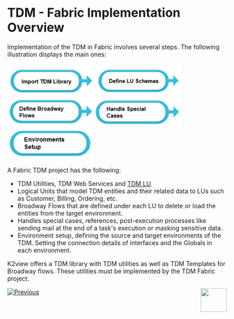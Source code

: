 # TDM - Fabric Implementation Overview

 Implementation of the TDM  in Fabric involves several steps. The following illustration displays the main ones:

[<img src="images/tdm_fabric_imp_step_1.png" alt="drawing" width="200pxl"/>](04_fabric_tdm_library.md)[<img src="images/tdm_fabric_imp_step_2.png" alt="drawing" width="200pxl"/>](05_tdm_lu_implementation_general.md)[<img src="images/tdm_fabric_imp_step_3.png" alt="drawing" width="200pxl"/>]()[<img src="images/tdm_fabric_imp_step_4.png" alt="drawing" width="200pxl"/>]() [<img src="images/tdm_fabric_imp_step_5.png" alt="drawing" width="200pxl"/>](20_tdm_fabric_implementation_environments_setup.md)

A Fabric TDM project has the following:

- TDM Utilities, TDM Web Services and [TDM LU](04_fabric_tdm_library.md#tdm-lu).
- Logical Units that model TDM entities and their related data to LUs such as Customer, Billing, Ordering, etc.
- Broadway Flows that are defined under each LU to delete or load the entities from the target environment.
- Handles special cases, references, post-execution processes like sending mail at the end of a task's execution or masking sensitive data.
- Environment setup, defining the source and target environments of the TDM. Setting the connection details of interfaces and the Globals in each environment.

K2view offers a TDM library with TDM utilities as well as TDM Templates for Broadway flows. These utilities must be implemented by the TDM Fabric project. 



[![Previous](/articles/images/Previous.png)](02_tdm_implementation_flow.md)[<img align="right" width="60" height="54" src="/articles/images/Next.png">](04_fabric_tdm_library.md)



